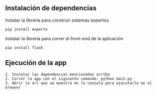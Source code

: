 ## Instalación de dependencias

Instalar la librería para construir sistemas expertos

```
pip install experta
```

Instalar la librería para correr el front-end de la aplicación

```
pip install flask
```

## Ejecución de la app
```
1. Instalar las dependencias mencionadas arriba
2. Correr la app con el siguiente comando: python main.py
3. Abrir la url que se muestra en la consola para ejecutarlo en el browser
```
